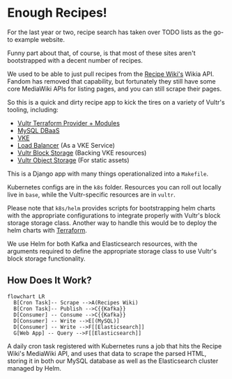 # Enough Recipes!

For the last year or two, recipe search has taken over TODO lists as
the go-to example website.

Funny part about that, of course, is that most of these sites aren't
bootstrapped with a decent number of recipes.

We used to be able to just pull recipes from the
[Recipe Wiki's](https://recipes.fandom.com) Wikia API.
Fandom has removed that capability, but fortunately
they still have some core MediaWiki APIs for listing
pages, and you can still scrape their pages.

So this is a quick and dirty recipe app to kick the tires on
a variety of Vultr's tooling, including:

- [Vultr Terraform Provider + Modules](https://registry.terraform.io/providers/vultr/vultr/latest/docs)
- [MySQL DBaaS](https://www.vultr.com/products/managed-databases/)
- [VKE](https://www.vultr.com/kubernetes/)
- [Load Balancer](https://www.vultr.com/products/load-balancers/) (As a VKE Service)
- [Vultr Block Storage](https://www.vultr.com/products/block-storage/) (Backing VKE resources)
- [Vultr Object Storage](https://www.vultr.com/products/object-storage/) (For static assets)

This is a Django app with many things operationalized into a `Makefile`.

Kubernetes configs are in the `k8s` folder. Resources you can roll out locally
live in `base`, while the Vultr-specific resources are in `vultr`.

Please note that `k8s/helm` provides scripts for bootstrapping helm charts
with the appropriate configurations to integrate properly with Vultr's
block storage storage class. Another way to handle this would be to
deploy the helm charts with
[Terraform](https://registry.terraform.io/providers/hashicorp/helm/latest/docs).

We use Helm for both Kafka and Elasticsearch resources, with the arguments required
to define the appropriate storage class to use Vultr's block storage functionality.

## How Does It Work?

```mermaid
flowchart LR
  B[Cron Task]-- Scrape -->A(Recipes Wiki)
  B[Cron Task]-- Publish -->C{{Kafka}}
  D[Consumer] -- Consume -->C{{Kafka}}
  D[Consumer] -- Write -->E[(MySQL)]
  D[Consumer] -- Write -->F[[Elasticsearch]]
  G[Web App] -- Query -->F[[Elasticsearch]]
```

A daily cron task registered with Kubernetes runs a job
that hits the Recipe Wiki's MediaWiki API, and uses that data
to scrape the parsed HTML, storing it in both our MySQL database
as well as the Elasticsearch cluster managed by Helm.
